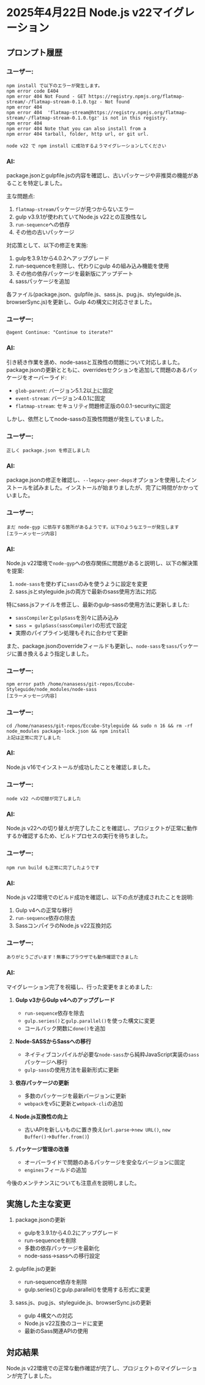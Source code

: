 # 2025年4月22日 Node.js v22マイグレーション

## プロンプト履歴

### ユーザー:
```
npm install で以下のエラーが発生します。
npm error code E404
npm error 404 Not Found - GET https://registry.npmjs.org/flatmap-stream/-/flatmap-stream-0.1.0.tgz - Not found
npm error 404
npm error 404  'flatmap-stream@https://registry.npmjs.org/flatmap-stream/-/flatmap-stream-0.1.0.tgz' is not in this registry.
npm error 404
npm error 404 Note that you can also install from a
npm error 404 tarball, folder, http url, or git url.

node v22 で npm install に成功するようマイグレーションしてください
```

### AI:
package.jsonとgulpfile.jsの内容を確認し、古いパッケージや非推奨の機能があることを特定しました。

主な問題点:
1. `flatmap-stream`パッケージが見つからないエラー
2. gulp v3.9.1が使われていてNode.js v22との互換性なし
3. `run-sequence`への依存
4. その他の古いパッケージ

対応策として、以下の修正を実施:
1. gulpを3.9.1から4.0.2へアップグレード
2. run-sequenceを削除し、代わりにgulp 4の組み込み機能を使用
3. その他の依存パッケージを最新版にアップデート
4. sassパッケージを追加

各ファイル(package.json、gulpfile.js、sass.js、pug.js、styleguide.js、browserSync.js)を更新し、Gulp 4の構文に対応させました。

### ユーザー:
```
@agent Continue: "Continue to iterate?"
```

### AI:
引き続き作業を進め、node-sassと互換性の問題について対応しました。package.jsonの更新とともに、overridesセクションを追加して問題のあるパッケージをオーバーライド:
- `glob-parent`: バージョン5.1.2以上に固定
- `event-stream`: バージョン4.0.1に固定
- `flatmap-stream`: セキュリティ問題修正版の0.0.1-securityに固定

しかし、依然としてnode-sassの互換性問題が発生していました。

### ユーザー:
```
正しく package.json を修正しました
```

### AI:
package.jsonの修正を確認し、`--legacy-peer-deps`オプションを使用したインストールを試みました。インストールが始まりましたが、完了に時間がかかっていました。

### ユーザー:
```
まだ node-gyp に依存する箇所があるようです。以下のようなエラーが発生します
[エラーメッセージ内容]
```

### AI:
Node.js v22環境で`node-gyp`への依存関係に問題があると説明し、以下の解決策を提案:
1. `node-sass`を使わずに`sass`のみを使うように設定を変更
2. sass.jsとstyleguide.jsの両方で最新のsass使用方法に対応

特にsass.jsファイルを修正し、最新のgulp-sassの使用方法に更新しました:
- `sassCompiler`と`gulpSass`を別々に読み込み
- `sass = gulpSass(sassCompiler)`の形式で設定
- 実際のパイプライン処理もそれに合わせて更新

また、package.jsonのoverrideフィールドも更新し、`node-sass`を`sass`パッケージに置き換えるよう指定しました。

### ユーザー:
```
npm error path /home/nanasess/git-repos/Eccube-Styleguide/node_modules/node-sass
[エラーメッセージ内容]
```

### ユーザー:
```
cd /home/nanasess/git-repos/Eccube-Styleguide && sudo n 16 && rm -rf node_modules package-lock.json && npm install
上記は正常に完了しました
```

### AI:
Node.js v16でインストールが成功したことを確認しました。

### ユーザー:
```
node v22 への切替が完了しました
```

### AI:
Node.js v22への切り替えが完了したことを確認し、プロジェクトが正常に動作するか確認するため、ビルドプロセスの実行を待ちました。

### ユーザー:
```
npm run build も正常に完了したようです
```

### AI:
Node.js v22環境でのビルド成功を確認し、以下の点が達成されたことを説明:
1. Gulp v4への正常な移行
2. `run-sequence`依存の除去
3. SassコンパイラのNode.js v22互換対応

### ユーザー:
```
ありがとうございます！無事にブラウザでも動作確認できました
```

### AI:
マイグレーション完了を祝福し、行った変更をまとめました:

1. **Gulp v3からGulp v4へのアップグレード**
   - `run-sequence`依存を除去
   - `gulp.series()`と`gulp.parallel()`を使った構文に変更
   - コールバック関数に`done()`を追加

2. **Node-SASSからSassへの移行**
   - ネイティブコンパイルが必要な`node-sass`から純粋JavaScript実装の`sass`パッケージへ移行
   - `gulp-sass`の使用方法を最新形式に更新

3. **依存パッケージの更新**
   - 多数のパッケージを最新バージョンに更新
   - `webpack`をv5に更新と`webpack-cli`の追加

4. **Node.js互換性の向上**
   - 古いAPIを新しいものに置き換え(`url.parse`→`new URL()`, `new Buffer()`→`Buffer.from()`)

5. **パッケージ管理の改善**
   - オーバーライドで問題のあるパッケージを安全なバージョンに固定
   - `engines`フィールドの追加

今後のメンテナンスについても注意点を説明しました。

## 実施した主な変更

1. package.jsonの更新
   - gulpを3.9.1から4.0.2にアップグレード
   - run-sequenceを削除
   - 多数の依存パッケージを最新化
   - node-sass→sassへの移行設定

2. gulpfile.jsの更新
   - run-sequence依存を削除
   - gulp.series()とgulp.parallel()を使用する形式に変更

3. sass.js、pug.js、styleguide.js、browserSync.jsの更新
   - gulp 4構文への対応
   - Node.js v22互換のコードに変更
   - 最新のSass関連APIの使用

## 対応結果

Node.js v22環境での正常な動作確認が完了し、プロジェクトのマイグレーションが完了しました。
